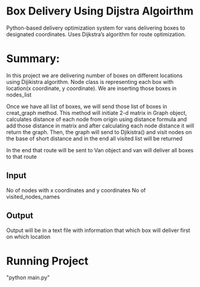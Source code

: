 # Box Delivery Using Dijstra Algoirthm

Python-based delivery optimization system for vans delivering boxes to designated coordinates. Uses Dijkstra’s algorithm for route optimization.

# Summary: 

In this project  we are delivering number of boxes on different locations using Dijikistra algorithm. Node class is representing each box with location(x coordinate, y coordinate). We are inserting those boxes in nodes_list

Once we have all list of boxes, we will send those list of boxes in creat_graph method. This method will initiate 2-d matrix in Graph object, calculates distance of each node from origin using distance formula and add those distance in matrix and after calculating each node distance it will return the graph. Then, the graph will send to Djikistra() and visit nodes on the base of short distance and in the end all visited list will be returned

In the end that route will be sent to Van object and van will deliver all boxes to that route

## Input
No of nodes with x coordinates and y coordinates
No of visited_nodes_names

## Output
Output will be in a text file with information that which box will deliver first on which location

# Running Project
"python main.py"
